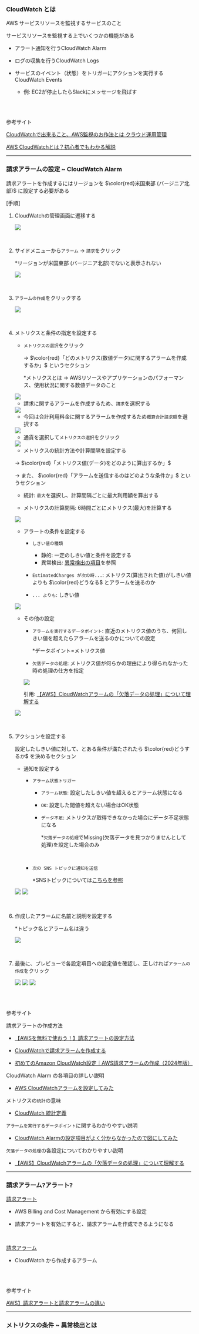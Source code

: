 ### CloudWatch とは

AWS サービスリソースを監視するサービスのこと

サービスリソースを監視する上でいくつかの機能がある
- アラート通知を行うCloudWatch Alarm

- ログの収集を行うCloudWatch Logs

- サービスのイベント（状態）をトリガーにアクションを実行するCloudWatch Events
    - 例: EC2が停止したらSlackにメッセージを飛ばす

<br>
<br>

参考サイト

[CloudWatchで出来ること、AWS監視のお作法とは クラウド運用管理](https://www.fujitsu.com/jp/products/software/resources/feature-stories/cloud-operation/aws-monitoring/)

[AWS CloudWatchとは？初心者でもわかる解説](https://www.future.ad.jp/futuremedia/keyword_cloudwatch/)

---

### 請求アラームの設定 ~ CloudWatch Alarm

請求アラートを作成するにはリージョンを $\color{red}米国東部 (バージニア北部)$ に設定する必要がある

\[手順\]

1. CloudWatchの管理画面に遷移する

    <img src="./img/CloudWatch-Billing-Alarm_1.png" />

<br>

2. サイドメニューから`アラーム` → `請求`をクリック

    *リージョンが米国東部 (バージニア北部)でないと表示されない

    <img src="./img/CloudWatch-Billing-Alarm_2.png" />

<br>

3. `アラームの作成`をクリックする

    <img src="./img/CloudWatch-Billing-Alarm_3.png" />

<br>

4. メトリクスと条件の指定を設定する

    - `メトリクスの選択`をクリック
    
        → $\color{red}「どのメトリクス(数値データ)に関するアラームを作成するか」$ というセクション

        *メトリクスとは → AWSリソースやアプリケーションのパフォーマンス、使用状況に関する数値データのこと

    <img src="./img/CloudWatch-Billing-Alarm_4.png" />

    <br>

    - 請求に関するアラームを作成するため、`請求`を選択する

    <img src="./img/CloudWatch-Billing-Alarm_5.png" />

    <br>

    - 今回は合計利用料金に関するアラームを作成するため`概算合計請求額`を選択する

    <img src="./img/CloudWatch-Billing-Alarm_6.png" />

    <br>

    - 通貨を選択して`メトリクスの選択`をクリック

    <img src="./img/CloudWatch-Billing-Alarm_7.png" />

    <br>

    - メトリクスの統計方法や計算間隔を設定する

    → $\color{red}「メトリクス値(データ)をどのように算出するか」$

    → また、 $\color{red}「アラームを送信するのはどのような条件か」$ というセクション

    - 統計: `最大`を選択し、計算間隔ごとに最大利用額を算出する

    - メトリクスの計算間隔: 6時間ごとにメトリクス(最大)を計算する

    <img src="./img/CloudWatch-Billing-Alarm_8.png" />

    <br>

    - アラートの条件を設定する

        - `しきい値の種類`
            - 静的: 一定のしきい値と条件を設定する
            - 異常検出: [異常検出の項目](#メトリクスの条件--異常検出とは)を参照

        - `EstimatedCharges が次の時...`: メトリクス(算出された値)がしきい値よりも $\color{red}どうなる$ とアラームを送るのか

        - `... よりも`: しきい値


    <img src="./img/CloudWatch-Billing-Alarm_9.png" />

    <br>

    - その他の設定

        - `アラームを実行するデータポイント`: 直近のメトリクス値のうち、何回しきい値を超えたらアラームを送るのかについての設定

            *データポイント=メトリクス値

        - `欠落データの処理`: メトリクス値が何らかの理由により得られなかった時の処理の仕方を指定

        <img src="./img/CloudWatch-Billing-Alarm-Missing-Data_1.png" />

        引用: [【AWS】CloudWatchアラームの「欠落データの処理」について理解する](https://makky12.hatenablog.com/entry/2022/12/19/120500)

    <img src="./img/CloudWatch-Billing-Alarm_10.png" />

<br>

5. アクションを設定する

    設定したしきい値に対して、とある条件が満たされたら $\color{red}どうするか$ を決めるセクション

    - 通知を設定する

        - `アラーム状態トリガー`
        
            - `アラーム状態`: 設定したしきい値を超えるとアラーム状態になる
            
            - `OK`: 設定した閾値を超えない場合はOK状態

            - `データ不足`: メトリクスが取得できなかった場合にデータ不足状態になる
            
                *`欠落データの処理`でMissing(欠落データを見つかりませんとして処理)を設定した場合のみ

        <br>

        - `次の SNS トピックに通知を送信`
        
            *SNSトピックについては[こちらを参照]()

    <img src="./img/CloudWatch-Billing-Alarm_11.png" />
    <img src="./img/CloudWatch-Billing-Alarm_12.png" />

<br>

6. 作成したアラームに名前と説明を設定する

    *トピック名とアラーム名は違う

    <img src="./img/CloudWatch-Billing-Alarm_13.png" />

<br>

7. 最後に、プレビューで各設定項目への設定値を確認し、正しければ`アラームの作成`をクリック

    <img src="./img/CloudWatch-Billing-Alarm_14.png" />
    <img src="./img/CloudWatch-Billing-Alarm_15.png" />
    <img src="./img/CloudWatch-Billing-Alarm_16.png" />





<br>
<br>

参考サイト

請求アラートの作成方法
- [【AWSを無料で使おう！】請求アラートの設定方法](https://note.alhinc.jp/n/ncb72772312e8)

- [CloudWatchで請求アラームを作成する](https://zenn.dev/mn87/articles/ec5a57228c491c)

- [初めてのAmazon CloudWatch設定｜AWS請求アラームの作成（2024年版）](https://qiita.com/FuruFuroof/items/7b4cf7b0e8c8244a36d8)

CloudWatch Alarm の各項目の詳しい説明
- [AWS CloudWatchアラームを設定してみた](https://zenn.dev/myatti/articles/a4d6333ea9edf9)

メトリクスの`統計`の意味
- [CloudWatch 統計定義](https://docs.aws.amazon.com/ja_jp/AmazonCloudWatch/latest/monitoring/Statistics-definitions.html)

`アラームを実行するデータポイント`に関するわかりやすい説明
- [CloudWatch Alarmの設定項目がよく分からなかったので図にしてみた](https://zenn.dev/fdnsy/articles/be0017bdd02420)

`欠落データの処理`の各設定についてわかりやすい説明
- [【AWS】CloudWatchアラームの「欠落データの処理」について理解する](https://makky12.hatenablog.com/entry/2022/12/19/120500)


---

### 請求アラーム?アラート?

[請求アラート](./請求アラートの設定.md)

- AWS Billing and Cost Management から有効にする設定

- 請求アラートを有効にすると、請求アラームを作成できるようになる

<br>

[請求アラーム](#請求アラームの設定--cloudwatch-alarm)

- CloudWatch から作成するアラーム

<br>
<br>

参考サイト

[AWS】請求アラートと請求アラームの違い](https://zenn.dev/okaki_se/articles/5b5b69a3b215e5)

---

### メトリクスの条件 ~ 異常検出とは